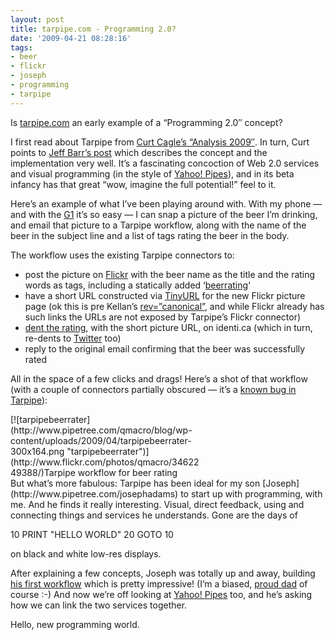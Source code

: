 ```yaml
---
layout: post
title: tarpipe.com - Programming 2.0?
date: '2009-04-21 08:28:16'
tags:
- beer
- flickr
- joseph
- programming
- tarpipe
---
```



Is [tarpipe.com](http://tarpipe.com) an early example of a “Programming 2.0″ concept?

I first read about Tarpipe from [Curt Cagle’s “Analysis 2009″](http://broadcast.oreilly.com/2009/01/analysis-2009-syndication-form.html). In turn, Curt points to [Jeff Barr’s post](http://www.jeff-barr.com/?p=1406) which describes the concept and the implementation very well. It’s a fascinating concoction of Web 2.0 services and visual programming (in the style of [Yahoo! Pipes](http://pipes.yahoo.com)), and in its beta infancy has that great “wow, imagine the full potential!” feel to it.

Here’s an example of what I’ve been playing around with. With my phone — and with the [G1](http://http://www.t-mobileg1.com/) it’s so easy — I can snap a picture of the beer I’m drinking, and email that picture to a Tarpipe workflow, along with the name of the beer in the subject line and a list of tags rating the beer in the body.

The workflow uses the existing Tarpipe connectors to:

- post the picture on [Flickr](http://www.flickr.com/photos/qmacro/) with the beer name as the title and the rating words as tags, including a statically added ‘[beerrating](http://www.flickr.com/photos/qmacro/tags/beerrating/)‘
- have a short URL constructed via [TinyURL](http://tinyurl.com) for the new Flickr picture page (ok this is pre Kellan’s [rev=”canonical”](http://revcanonical.appspot.com/), and while Flickr already has such links the URLs are not exposed by Tarpipe’s Flickr connector)
- [dent the rating](http://identi.ca/qmacro), with the short picture URL, on identi.ca (which in turn, re-dents to [Twitter](http://twitter.com/qmacro) too)
- reply to the original email confirming that the beer was successfully rated

All in the space of a few clicks and drags! Here’s a shot of that workflow (with a couple of connectors partially obscured — it’s a [known bug in Tarpipe](http://getsatisfaction.com/tarpipe/topics/connector_moved_to_high_and_now_unable_to_delete_edit_it)):

<div class="wp-caption alignnone" id="attachment_331" style="width: 310px">[![tarpipebeerrater](http://www.pipetree.com/qmacro/blog/wp-content/uploads/2009/04/tarpipebeerrater-300x164.png "tarpipebeerrater")](http://www.flickr.com/photos/qmacro/3462249388/)Tarpipe workflow for beer rating

</div>But what’s more fabulous: Tarpipe has been ideal for my son [Joseph](http://www.pipetree.com/josephadams) to start up with programming, with me. And he finds it really interesting. Visual, direct feedback, using and connecting things and services he understands. Gone are the days of

10 PRINT "HELLO WORLD" 20 GOTO 10

on black and white low-res displays.

After explaining a few concepts, Joseph was totally up and away, building [his first workflow](http://www.flickr.com/photos/8583308@N05/3392375982/) which is pretty impressive! (I’m a biased, [proud dad](http://www.flickr.com/photos/qmacro/3397440933/) of course :-) And now we’re off looking at [Yahoo! Pipes](http://pipes.yahoo.com) too, and he’s asking how we can link the two services together.

Hello, new programming world.


